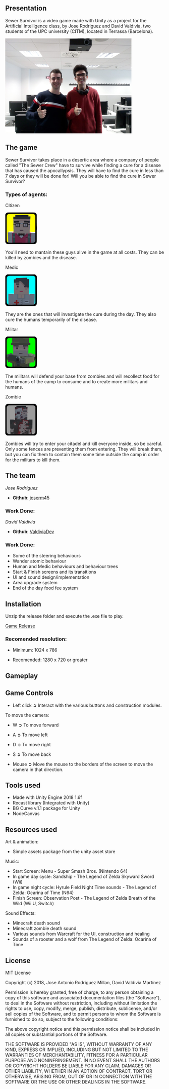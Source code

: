 ## Presentation
Sewer Survivor is a video game made with Unity as a project for the Artificial Intelligence class, by Jose Rodriguez and David Valdivia, two students of the UPC university (CITM), located in Terrassa (Barcelona).

<img src="Images/TeamPhoto.jpg" width="400">

## The game
Sewer Survivor takes place in a desertic area where a company of people called "The Sewer Crew" have to survive while finding a cure for a disease that has caused the apocallypsis. They will have to find the cure in less than 7 days or they will be done for! Will you be able to find the cure in Sewer Survivor?

### Types of agents:
Citizen

<img src="Images/HumanUI.png" width="100">

You'll need to mantain these guys alive in the game at all costs. They can be killed by zombies and the disease.

Medic

<img src="Images/MedicUI.png" width="100">

They are the ones that will investigate the cure during the day. They also cure the humans temporarily of the disease.

Militar

<img src="Images/MilitarUI.png" width="100">

The militars will defend your base from zombies and will recollect food for the humans of the camp to consume and to create more militars and humans.

Zombie

<img src="Images/ZombieUI.png" width="100">

Zombies will try to enter your citadel and kill everyone inside, so be careful. Only some fences are preventing them from entering. They will break them, but you can fix them to contain them some time outside the camp in order for the militars to kill them.

## The team
_Jose Rodriguez_
* **Github**: [joserm45](https://github.com/joserm45)

### Work Done:

_David Valdivia_
* **Github**: [ValdiviaDev](https://github.com/ValdiviaDev)

### Work Done:
* Some of the steering behaviours
* Wander atomic behaviour
* Human and Medic behaviours and behaviour trees
* Start & Finish screens and its transitions
* UI and sound design/implementation
* Area upgrade system
* End of the day food fee system

## Installation

Unzip the release folder and execute the .exe file to play.

[Game Release](https://github.com/ValdiviaDev/Sewer-Survivor/releases/tag/1.0)

### Recomended resolution:

* Minimum: 1024 x 786

* Recomended: 1280 x 720 or greater

## Gameplay

## Game Controls

   * Left click ➲ Interact with the various buttons and construction modules.

To move the camera:

   * W ➲ To move forward
   
   * A ➲ To move left
   
   * D ➲ To move right
   
   * S ➲ To move back

   * Mouse ➲ Move the mouse to the borders of the screen to move the camera in that direction.

## Tools used

* Made with Unity Engine 2018 1.6f
* Recast library (Integrated with Unity)
* BG Curve v.1.1 package for Unity
* NodeCanvas

## Resources used

Art & animation:

* Simple assets package from the unity asset store

Music:
* Start Screen: Menu - Super Smash Bros. (Nintendo 64)
* In game day cycle: Sandship - The Legend of Zelda Skyward Sword (Wii)
* In game night cycle: Hyrule Field Night Time sounds - The Legend of Zelda: Ocarina of Time (N64)
* Finish Screen: Observation Post - The Legend of Zelda Breath of the Wild (Wii U, Switch)

Sound Effects:
* Minecraft death sound
* Minecraft zombie death sound
* Various sounds from Warcraft for the UI, construction and healing
* Sounds of a rooster and a wolf from The Legend of Zelda: Ocarina of Time


## License

MIT License

Copyright (c) 2018,  Jose Antonio Rodriguez Millan, David Valdivia Martínez

Permission is hereby granted, free of charge, to any person obtaining a copy
of this software and associated documentation files (the "Software"), to deal
in the Software without restriction, including without limitation the rights
to use, copy, modify, merge, publish, distribute, sublicense, and/or sell
copies of the Software, and to permit persons to whom the Software is
furnished to do so, subject to the following conditions:

The above copyright notice and this permission notice shall be included in all
copies or substantial portions of the Software.

THE SOFTWARE IS PROVIDED "AS IS", WITHOUT WARRANTY OF ANY KIND, EXPRESS OR
IMPLIED, INCLUDING BUT NOT LIMITED TO THE WARRANTIES OF MERCHANTABILITY,
FITNESS FOR A PARTICULAR PURPOSE AND NONINFRINGEMENT. IN NO EVENT SHALL THE
AUTHORS OR COPYRIGHT HOLDERS BE LIABLE FOR ANY CLAIM, DAMAGES OR OTHER
LIABILITY, WHETHER IN AN ACTION OF CONTRACT, TORT OR OTHERWISE, ARISING FROM,
OUT OF OR IN CONNECTION WITH THE SOFTWARE OR THE USE OR OTHER DEALINGS IN THE
SOFTWARE.

